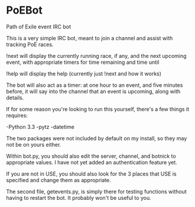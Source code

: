 PoEBot
======

Path of Exile event IRC bot

This is a very simple IRC bot, meant to join a channel and assist with tracking PoE races.

!next will display the currently running race, if any, and the next upcoming event, with appropriate timers for time remaining and time until

!help will display the help (currently just !next and how it works)

The bot will also act as a timer: at one hour to an event, and five minutes before, it will say into the channel that an event is upcoming, along with details.

If for some reason you're looking to run this yourself, there's a few things it requires:

-Python 3.3
-pytz
-datetime

The two packages were not included by default on my install, so they may not be on yours either.

Within bot.py, you should also edit the server, channel, and botnick to appropriate values. I have not yet added an authentication feature yet.

If you are not in USE, you should also look for the 3 places that USE is specified and change them as appropriate. 

The second file, getevents.py, is simply there for testing functions without having to restart the bot. It probably won't be useful to you.
